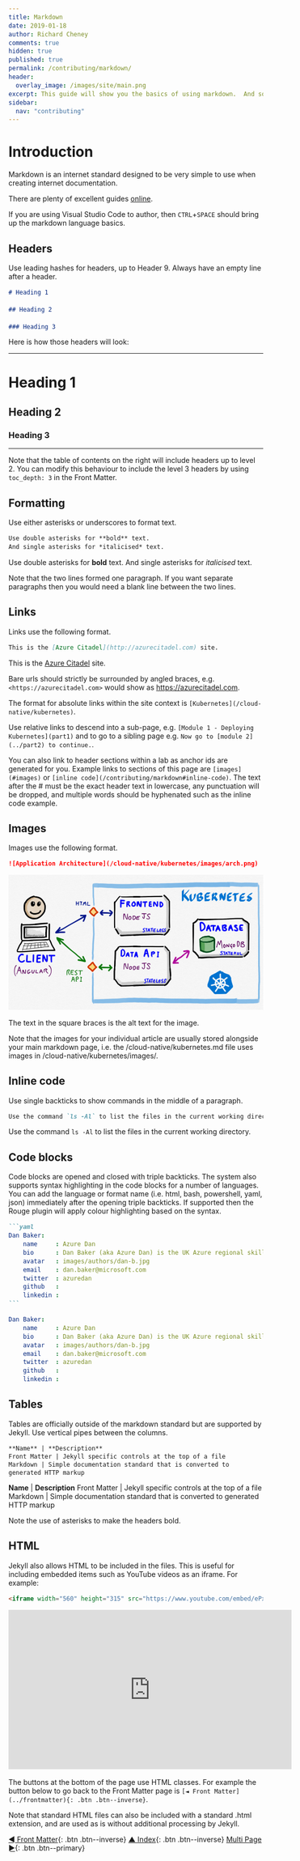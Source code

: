 ```yaml
---
title: Markdown
date: 2019-01-18
author: Richard Cheney
comments: true
hidden: true
published: true
permalink: /contributing/markdown/
header:
  overlay_image: /images/site/main.png
excerpt: This guide will show you the basics of using markdown.  And some html tricks to use outside of standard markdown support.
sidebar:
  nav: "contributing"
---
```


# Introduction

Markdown is an internet standard designed to be very simple to use when creating internet documentation.

There are plenty of excellent guides [online](https://github.com/adam-p/markdown-here/wiki/Markdown-Cheatsheet).

If you are using Visual Studio Code to author, then `CTRL`+`SPACE` should bring up the markdown language basics.

## Headers

Use leading hashes for headers, up to Header 9. Always have an empty line after a header.

```markdown
# Heading 1

## Heading 2

### Heading 3
```

Here is how those headers will look:

-----------------------

# Heading 1

## Heading 2

### Heading 3

-----------------------

Note that the table of contents on the right will include headers up to level 2. You can modify this behaviour to include the level 3 headers by using `toc_depth: 3` in the Front Matter.

## Formatting

Use either asterisks or underscores to format text.

```markdown
Use double asterisks for **bold** text.
And single asterisks for *italicised* text.
```

Use double asterisks for **bold** text.
And single asterisks for *italicised* text.

Note that the two lines formed one paragraph.  If you want separate paragraphs then you would need a blank line between the two lines.

## Links

Links use the following format.

```markdown
This is the [Azure Citadel](http://azurecitadel.com) site.
```

This is the [Azure Citadel](http://azurecitadel.com) site.

Bare urls should strictly be surrounded by angled braces, e.g. `<https://azurecitadel.com>` would show as <https://azurecitadel.com>.

The format for absolute links within the site context is `[Kubernetes](/cloud-native/kubernetes)`.

Use relative links to descend into a sub-page, e.g. `[Module 1 - Deploying Kubernetes](part1)` and to go to a sibling page e.g. `Now go to [module 2](../part2) to continue.`.

You can also link to header sections within a lab as anchor ids are generated for you. Example links to sections of this page are `[images](#images)` or `[inline code](/contributing/markdown#inline-code)`. The text after the # must be the exact header text in lowercase, any punctuation will be dropped, and multiple words should be hyphenated such as the inline code example.

## Images

Images use the following format.

```markdown
![Application Architecture](/cloud-native/kubernetes/images/arch.png)
```

![Application Architecture](/cloud-native/kubernetes/images/arch.png)

The text in the square braces is the alt text for the image.

Note that the images for your individual article are usually stored alongside your main markdown page, i.e. the /cloud-native/kubernetes.md file uses images in /cloud-native/kubernetes/images/.

## Inline code

Use single backticks to show commands in the middle of a paragraph.

```markdown
Use the command `ls -Al` to list the files in the current working directory.
```

Use the command `ls -Al` to list the files in the current working directory.

## Code blocks

Code blocks are opened and closed with triple backticks. The system also supports syntax highlighting in the code blocks for a number of languages.  You can add the language or format name (i.e. html, bash, powershell, yaml, json) immediately after the opening triple backticks.  If supported then the Rouge plugin will apply colour highlighting based on the syntax.

````markdown
```yaml
Dan Baker:
    name     : Azure Dan
    bio      : Dan Baker (aka Azure Dan) is the UK Azure regional skills evangelist
    avatar   : images/authors/dan-b.jpg
    email    : dan.baker@microsoft.com
    twitter  : azuredan
    github   :
    linkedin :
```
````

```yaml
Dan Baker:
    name     : Azure Dan
    bio      : Dan Baker (aka Azure Dan) is the UK Azure regional skills evangelist
    avatar   : images/authors/dan-b.jpg
    email    : dan.baker@microsoft.com
    twitter  : azuredan
    github   :
    linkedin :
```

## Tables

Tables are officially outside of the markdown standard but are supported by Jekyll.  Use vertical pipes between the columns.

```text
**Name** | **Description**
Front Matter | Jekyll specific controls at the top of a file
Markdown | Simple documentation standard that is converted to generated HTTP markup
```

**Name** | **Description**
Front Matter | Jekyll specific controls at the top of a file
Markdown | Simple documentation standard that is converted to generated HTTP markup

Note the use of asterisks to make the headers bold.

## HTML

Jekyll also allows HTML to be included in the files. This is useful for including embedded items such as YouTube videos as an iframe. For example:

```html
<iframe width="560" height="315" src="https://www.youtube.com/embed/ePxAH5YBKP4?rel=0" frameborder="0" allow="autoplay; encrypted-media" allowfullscreen></iframe>
```

<iframe width="560" height="315" src="https://www.youtube.com/embed/ePxAH5YBKP4?rel=0" frameborder="0" allow="autoplay; encrypted-media" allowfullscreen></iframe>

The buttons at the bottom of the page use HTML classes. For example the button below to go back to the Front Matter page is `[◄ Front Matter](../frontmatter){: .btn .btn--inverse}`.

Note that standard HTML files can also be included with a standard .html extension, and are used as is without additional processing by Jekyll.

[◄ Front Matter](../frontmatter){: .btn .btn--inverse} [▲ Index](../#index){: .btn .btn--inverse} [Multi Page ►](../multipage){: .btn .btn--primary}
